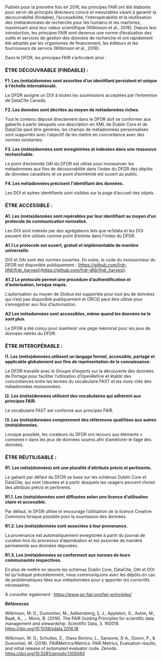 Publiés pour la première fois en 2016, les principes FAIR ont été élaborés pour servir de principes directeurs concis et mesurables visant à garantir la découvrabilité (findable), l’accessibilité, l’interopérabilité et la réutilisation des (méta)données de recherche pour les humains et les machines, maximisant ainsi leur valeur scientifique (Wilkinson et al., 2016). Depuis leur introduction, les principes FAIR sont devenus une norme d’évaluation des outils et services de gestion des données de recherche et ont rapidement été adoptés par les organismes de financement, les éditeurs et les fournisseurs de service (Wilkinson et al., 2018).

Dans le DFDR, les principes FAIR s’articulent ainsi :

### ÊTRE DÉCOUVRABLE (FINDABLE) :
**F1. Les (méta)données sont assorties d’un identifiant persistent et unique à l’échelle internationale.**

Le DFDR assigne un DOI à toutes les soumissions acceptées par l’entremise de DataCite Canada.

**F2. Les données sont décrites au moyen de métadonnées riches.**

Tout le contenu déposé directement dans le DFDR doit se conformer aux gabarits à partir desquels une description en XML de Dublin Core et de DataCite peut être générée; les champs de métadonnées personnalisés sont supportés avec l’objectif de les mettre en concordance avec des normes existantes.

**F3. Les (méta)données sont enregistrées et indexées dans une ressource recherchable.**

Le point d’extrémité OAI du DFDR est utilisé pour moissonner les métadonnées aux fins de découvrabilité dans l’index du DFDR des dépôts de données canadiens et ce point d’extrémité est ouvert au public.

**F4. Les métadonnées précisent l’identifiant des données.**

Les DOI et autres identifiants sont visibles sur la page d’accueil des objets.

### ÊTRE ACCESSIBLE :
**A1. Les (méta)données sont repérables par leur identifiant au moyen d’un protocole de communication normalisé.**

Les DOI sont indexés par des agrégateurs tels que re3data et les DOI peuvent être utilisés comme point d’entrée dans l’index du DFDR.

**A1.1 Le protocole est ouvert, gratuit et implémentable de manière universelle.**

DOI et OAI sont des normes ouvertes. En outre, le code du moissonneur du DFDR est disponible publiquement : [https://github.com/frdr-dfdr/frdr_harvest](https://github.com/frdr-dfdr/frdr_harvest).

**A1.2 Le protocole permet une procédure d’authentification et d’autorisation, lorsque requis.**

L’autorisation au moyen de Globus est supportée pour tout jeu de données qui n’est pas disponible publiquement et ORCiD peut être utilisé pour s’enregistrer aux fins d’autorisation.

**A2 Les métadonnées sont accessibles, même quand les données ne le sont plus.**

Le DFDR a été conçu pour maintenir une page mémorial pour les jeux de données retirés du DFDR.

### ÊTRE INTEROPÉRABLE :
**I1. Les (méta)données utilisent un langage formel, accessible, partagé et applicable globalement aux fins de représentation de la connaissance.**

Le DFDR travaille avec le Groupe d’experts sur la découverte des données de Portage pour faciliter l’utilisation d’OpenRefine et établir des concordances entre les termes du vocabulaire FAST et les mots-clés des métadonnées moissonnées.

**I2. Les (méta)données utilisent des vocabulaires qui adhèrent aux principes FAIR.**

Le vocabulaire FAST est conforme aux principes FAIR.

**I3. Les (méta)données comprennent des références qualifiées aux autres (méta)données.**

Lorsque possible, les curateurs du DFDR ont recours aux éléments « connexes » dans les jeux de données soumis afin d’améliorer le liage des données.

### ÊTRE RÉUTILISABLE :
**R1. Les méta(données) ont une pluralité d’attributs précis et pertinents.**

Le gabarit par défaut du DFDR se base sur les schémas Dublin Core et DataCite, qui sont robustes et à partir desquels les usagers peuvent choisir des attributs précis et pertinents.

**R1.1. Les (méta)données sont diffusées selon une licence d’utilisation claire et accessible.**

Par défaut, le DFDR utilise et encourage l’utilisation de la licence Creative Commons lorsque possible pour la soumission des données.

**R1.2. Les (méta)données sont associées à leur provenance.**

La provenance est automatiquement enregistrée à partir du journal de curation lors du processus d’approbation et est associée de manière permanente aux données déposées.

**R1.3. Les (méta)données se conforment aux normes de leurs communautés respectives.**

En plus de mettre en œuvre les schémas Dublin Core, DataCite, OAI et DOI tel qu’indiqué précédemment, nous communiquons avec les dépôts en cas de problématiques liées aux métadonnées pour y apporter les correctifs nécessaires.

À consulter également : <a href="https://www.go-fair.org/fair-principles/" target="_blank">https://www.go-fair.org/fair-principles/</a>

**Références**

Wilkinson, M. D., Dumontier, M., Aalbersberg, Ij. J., Appleton, G., Axton, M., Baak, A., … Mons, B. (2016). The FAIR Guiding Principles for scientific data management and stewardship. Scientific Data, 3, 160018. <a target="_blank" href="https://doi.org/10.1038/sdata.2016.18">https://doi.org/10.1038/sdata.2016.18</a>

Wilkinson, M. D., Schultes, E., Olavo Bonino, L., Sansone, S-A., Doorn, P., & Dumontier, M. (2018). FAIRMetrics/Metrics: FAIR Metrics, Evaluation results, and initial release of automated evaluator code. Zenodo. <a target="_blank" href="https://doi.org/10.5281/zenodo.1305060">https://doi.org/10.5281/zenodo.1305060</a>

